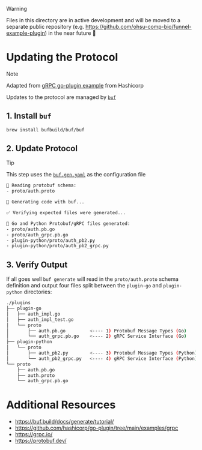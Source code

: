 > [!WARNING]
> Files in this directory are in active development and will be moved to a separate public repository (e.g. https://github.com/ohsu-comp-bio/funnel-example-plugin) in the near future 🔮

# Updating the Protocol

> [!NOTE]
> Adapted from [gRPC go-plugin example](https://github.com/hashicorp/go-plugin/tree/main/examples/grpc#updating-the-protocol) from Hashicorp

Updates to the protocol are managed by [`buf`](https://github.com/bufbuild/buf)

## 1. Install `buf`

```sh
brew install bufbuild/buf/buf
```

## 2. Update Protocol

> [!TIP]
> This step uses the [`buf.gen.yaml`](./buf.gen.yaml) as the configuration file

```sh
📖 Reading protobuf schema:
- proto/auth.proto

🔧 Generating code with buf...

✅ Verifying expected files were generated...

🎉 Go and Python Protobuf/gRPC files generated:
- proto/auth.pb.go
- proto/auth_grpc.pb.go
- plugin-python/proto/auth_pb2.py
- plugin-python/proto/auth_pb2_grpc.py
```

## 3. Verify Output

If all goes well `buf generate` will read in the `proto/auth.proto` schema definition and output four files split between the `plugin-go` and `plugin-python` directories:

```sh
./plugins
├── plugin-go
│   ├── auth_impl.go
│   ├── auth_impl_test.go
│   └── proto
│       ├── auth.pb.go         <---- 1) Protobuf Message Types (Go)
│       └── auth_grpc.pb.go    <---- 2) gRPC Service Interface (Go)
├── plugin-python
│   └── proto
│       ├── auth_pb2.py        <---- 3) Protobuf Message Types (Python)
│       └── auth_pb2_grpc.py   <---- 4) gRPC Service Interface (Python)
└── proto
    ├── auth.pb.go
    ├── auth.proto
    └── auth_grpc.pb.go
```

# Additional Resources

- https://buf.build/docs/generate/tutorial/
- https://github.com/hashicorp/go-plugin/tree/main/examples/grpc
- https://grpc.io/
- https://protobuf.dev/
